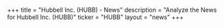 +++
title = "Hubbell Inc. (HUBB) - News"
description = "Analyze the News for Hubbell Inc. (HUBB)"
ticker = "HUBB"
layout = "news"
+++

